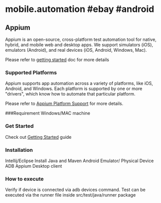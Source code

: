 # mobile.automation #ebay #android
## Appium

Appium is an open-source, cross-platform test automation tool for native,
hybrid, and mobile web and desktop apps. We support simulators (iOS), emulators
(Android), and real devices (iOS, Android, Windows, Mac).

Please refer to  [getting
started](https://appium.io/docs/en/about-appium/getting-started/?lang=en) doc for more details

### Supported Platforms

Appium supports app automation across a variety of platforms, like iOS,
Android, and Windows. Each platform is supported by one or more "drivers",
which know how to automate that particular platform.

Please refer to [Appium Platform Support](/docs/en/about-appium/platform-support.md) for more details.

###Requirement
Windows/MAC machine


### Get Started

Check out [Getting Started](/docs/en/about-appium/getting-started.md) guide

### Installation 
Intellij/Eclipse
Install Java and Maven
Android Emulator/ Physical Device
ADB
Appium Desktop client

### How to execute 
Verify if device is connected via adb devices command.
Test can be executed via the runner file inside src/test/java/runner package
